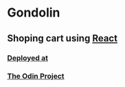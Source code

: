 # Gondolin

## Shoping cart using [React](https://reactjs.org/) 

### [Deployed at](https://github.com/sohamviradiya/Gondolin)
### [The Odin Project](https://www.theodinproject.com/lessons/node-path-javascript-shopping-cart)


